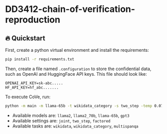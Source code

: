 # DD3412-chain-of-verification-reproduction

## :fire: Quickstart

First, create a python virtual environment and install the requirements:
```bash
pip install -r requirements.txt
```
Then, create a file named `.configuration` to store the confidential data, such as OpenAI and HuggingFace API keys. This file should look like:
```
OPENAI_API_KEY=sk-abc.....
HF_API_KEY=hf_abc.......
```
To execute CoVe, run:

```bash
python -m main -m llama-65b -t wikidata_category -s two_step -temp 0.07 -p 0.9
```

- Available models are: `llama2`, `llama2_70b`, `llama-65b`, `gpt3`
- Available settings are: `joint`, `two_step`, `factored`
- Available tasks are: `wikidata`, `wikidata_category`, `multispanqa` 
